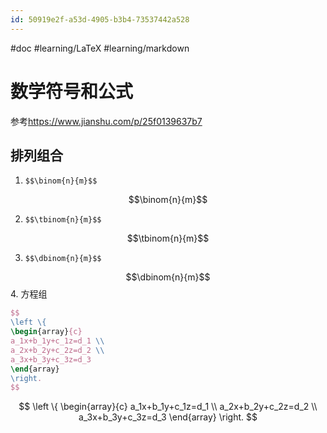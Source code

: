 ```yaml
---
id: 50919e2f-a53d-4905-b3b4-73537442a528
---
```

#doc #learning/LaTeX #learning/markdown 

# 数学符号和公式
参考<https://www.jianshu.com/p/25f0139637b7>
## 排列组合
1. `$$\binom{n}{m}$$`

$$\binom{n}{m}$$

2. `$$\tbinom{n}{m}$$`

$$\tbinom{n}{m}$$

3. `$$\dbinom{n}{m}$$`

 $$\dbinom{n}{m}$$
 4. 方程组
```latex
$$
\left \{ 
\begin{array}{c}
a_1x+b_1y+c_1z=d_1 \\ 
a_2x+b_2y+c_2z=d_2 \\ 
a_3x+b_3y+c_3z=d_3
\end{array}
\right.
$$
```
$$
\left \{ 
\begin{array}{c}
a_1x+b_1y+c_1z=d_1 \\ 
a_2x+b_2y+c_2z=d_2 \\ 
a_3x+b_3y+c_3z=d_3
\end{array}
\right.
$$